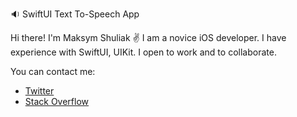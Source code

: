 :sound: SwiftUI Text To-Speech App

Hi there! I'm Maksym Shuliak ✌️
I am a novice iOS developer.
I have experience with SwiftUI, UIKit. I open to work and to collaborate.

You can contact me: 
* [Twitter](https://twitter.com/MaxSh69264556)
* [Stack Overflow](https://stackoverflow.com/users/19256991/max-sh)
